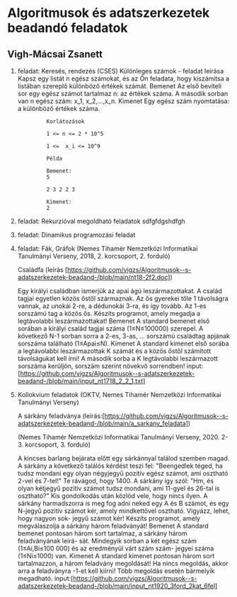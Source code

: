# Algoritmusok és adatszerkezetek beadandó feladatok

## Vigh-Mácsai Zsanett

1. feladat: Keresés, rendezés (CSES)
        Különleges számok - feladat leírása
        Kapsz egy listát n egész számokat, és az Ön feladata, hogy kiszámítsa a listában szereplő különböző értékek számát.
        Bemenet
        Az első beviteli sor egy egész számot tartalmaz n: az értékek száma.
        A második sorban van n egész szám: x_1, x_2,...,x_n.
        Kimenet
        Egy egész szám nyomtatása: a különböző értékek száma.

                Korlátozások

                1 <= n <= 2 * 10^5

                1 <=  x_i <= 10^9

                Példa

                Bemenet:
                5

                2 3 2 2 3

                Kimenet:
                2



2. feladat: Rekurzióval megoldható feladatok
sdfgfdgshdfgh


3. feladat: Dinamikus programozási feladat


4. feladat: Fák, Gráfok (Nemes Tihamér Nemzetközi Informatikai Tanulmányi Verseny, 2018, 2. korcsoport, 2. forduló)

    Családfa (leírás [https://github.com/vigzs/Algoritmusok--s-adatszerkezetek-beadand-/blob/main/nt18-2f2.doc])

    Egy királyi családban ismerjük az apai ágú leszármazottakat. A család tagjai egyetlen közös őstől származnak. Az ős gyerekei tőle 1 távolságra vannak, az unokái 2-re, a dédunokái 3-ra, és így tovább. Az 1-es sorszámú tag a közös ős.
    Készíts programot, amely megadja a legtávolabbi leszármazottakat!
    Bemenet
    A standard bemenet első sorában a királyi család tagjai száma (1≤N≤100000) szerepel. A következő N-1 sorban sorra a 2-es, 3-as, … sorszámú családtag apjának sorszáma található (1≤Apai≤N).
    Kimenet
    A standard kimenet első sorába a legtávolabbi leszármazottak K számát és a közös őstől számított távolságukat kell írni! A második sorba a K legtávolabbi leszármazott sorszáma kerüljön, sorszám szerint növekvő sorrendben!
    input: [https://github.com/vigzs/Algoritmusok--s-adatszerkezetek-beadand-/blob/main/input_nt1718_2_2_1.txt]



5. Kollokvium feladatok (OKTV, Nemes Tihamér Nemzetközi Informatikai Tanulmányi Verseny)

    A sárkány feladványa (leírás:[https://github.com/vigzs/Algoritmusok--s-adatszerkezetek-beadand-/blob/main/a_sarkany_feladata]) 
    
    (Nemes Tihamér Nemzetközi Informatikai Tanulmányi Verseny, 2020. 2-3. korcsoport, 3. forduló)

    A kincses barlang bejárata előtt egy sárkánnyal találod szemben magad. A sárkány a következő
    találós kérdést teszi fel: "Beengedlek téged, ha tudsz mondani egy olyan négyjegyű pozitív egész
    számot, ami osztható 2-vel és 7-tel!" Te rávágod, hogy 1400. A sárkány így szól: "Hm, és olyan
    kétjegyű pozitív számot tudsz mondani, ami 11-gyel és 26-tal is osztható?" Kis gondolkodás után
    közlöd vele, hogy nincs ilyen. A sárkány harmadszorra is meg fog adni neked egy A és B számot,
    és egy N-jegyű pozitív számot kér, amely mindkettővel osztható. Vigyázz, lehet, hogy nagyon sok-
    jegyű számot kér!
    Készíts programot, amely megválaszolja a sárkány három feladványát!
    Bemenet
    A standard bemenet pontosan három sort tartalmaz, a sárkány három feladványának leírá-
    sát. Mindegyik sorban a két egész szám (1≤Ai,Bi≤100 000) és az eredményül várt szám szám-
    jegyei száma (1≤Ni≤1000) van.
    Kimenet
    A standard kimenet pontosan három sort tartalmazzon, a három feladvány megoldását!
    Ha nincs megoldás, akkor arra a feladványra -1-et kell kiírni! Több megoldás esetén bármelyik
    megadható. input:[https://github.com/vigzs/Algoritmusok--s-adatszerkezetek-beadand-/blob/main/input_nt1920_3ford_2kat_6fel]

